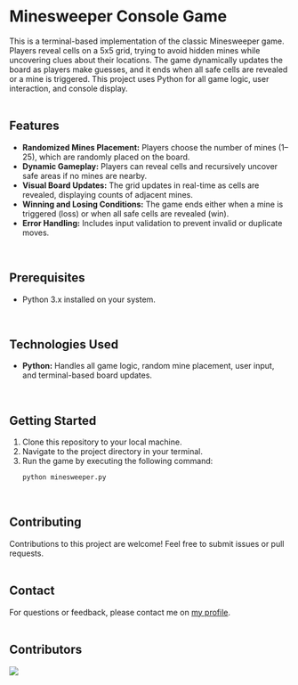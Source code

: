 # Minesweeper Console Game
This is a terminal-based implementation of the classic Minesweeper game. Players reveal cells on a 5x5 grid, trying to avoid hidden mines while uncovering clues about their locations. The game dynamically updates the board as players make guesses, and it ends when all safe cells are revealed or a mine is triggered. This project uses Python for all game logic, user interaction, and console display.
<br><br>

## Features
- **Randomized Mines Placement:** Players choose the number of mines (1–25), which are randomly placed on the board.
- **Dynamic Gameplay:** Players can reveal cells and recursively uncover safe areas if no mines are nearby.
- **Visual Board Updates:** The grid updates in real-time as cells are revealed, displaying counts of adjacent mines.
- **Winning and Losing Conditions:** The game ends either when a mine is triggered (loss) or when all safe cells are revealed (win).
- **Error Handling:** Includes input validation to prevent invalid or duplicate moves.
<br>

## Prerequisites
- Python 3.x installed on your system.
<br>

## Technologies Used
- **Python:** Handles all game logic, random mine placement, user input, and terminal-based board updates.
<br>

## Getting Started
1. Clone this repository to your local machine.
2. Navigate to the project directory in your terminal.
3. Run the game by executing the following command:
   ```bash
   python minesweeper.py
<br>

## Contributing
Contributions to this project are welcome! Feel free to submit issues or pull requests.
<br><br>

## Contact
For questions or feedback, please contact me on [my profile](https://github.com/wangster6).
<br><br>

## Contributors
<a href="https://github.com/wangster6/raydsa/graphs/contributors">
  <img src="https://contrib.rocks/image?repo=wangster6/raydsa" />
</a>